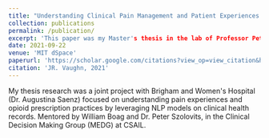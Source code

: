 ```yaml
---
title: "Understanding Clinical Pain Management and Patient Experiences of Pain from Electronic Health Records"
collection: publications
permalink: /publication/
excerpt: 'This paper was my Master's thesis in the lab of Professor Peter Szolovits, with mentorship from William Boag.'
date: 2021-09-22
venue: 'MIT dSpace'
paperurl: 'https://scholar.google.com/citations?view_op=view_citation&hl=en&user=5hITqgUAAAAJ&citation_for_view=5hITqgUAAAAJ:d1gkVwhDpl0C'
citation: 'JR. Vaughn, 2021'
---
```

My thesis research was a joint project with Brigham and Women's Hospital (Dr. Augustina Saenz) focused on understanding pain experiences and opioid prescription practices by leveraging NLP models on clinical health records. Mentored by William Boag and Dr. Peter Szolovits, in the Clinical Decision Making Group (MEDG) at CSAIL.